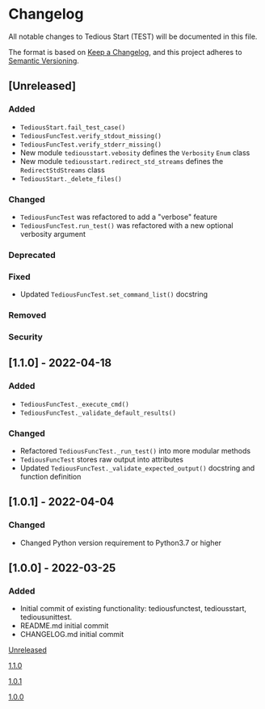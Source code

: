 # Changelog

All notable changes to Tedious Start (TEST) will be documented in this file.

The format is based on [Keep a Changelog](https://keepachangelog.com/en/1.0.0/),
and this project adheres to [Semantic Versioning](https://semver.org/spec/v2.0.0.html).

## [Unreleased]

### Added

- `TediousStart.fail_test_case()`
- `TediousFuncTest.verify_stdout_missing()`
- `TediousFuncTest.verify_stderr_missing()`
- New module `tediousstart.vebosity` defines the `Verbosity` `Enum` class
- New module `tediousstart.redirect_std_streams` defines the `RedirectStdStreams` class
- `TediousStart._delete_files()`

### Changed

- `TediousFuncTest` was refactored to add a "verbose" feature
- `TediousFuncTest.run_test()` was refactored with a new optional verbosity argument

### Deprecated

### Fixed

- Updated `TediousFuncTest.set_command_list()` docstring

### Removed

### Security

## [1.1.0] - 2022-04-18

### Added

- `TediousFuncTest._execute_cmd()`
- `TediousFuncTest._validate_default_results()`

### Changed

- Refactored `TediousFuncTest._run_test()` into more modular methods
- `TediousFuncTest` stores raw output into attributes
- Updated `TediousFuncTest._validate_expected_output()` docstring and function definition

## [1.0.1] - 2022-04-04

### Changed

- Changed Python version requirement to Python3.7 or higher

## [1.0.0] - 2022-03-25

### Added

- Initial commit of existing functionality: tediousfunctest, tediousstart, tediousunittest.
- README.md initial commit
- CHANGELOG.md initial commit

[Unreleased](https://github.com/hark130/tedious-start/compare/v1.1.0...dev)

[1.1.0](https://github.com/hark130/tedious-start/tree/v1.1.0)

[1.0.1](https://github.com/hark130/tedious-start/tree/v1.0.1)

[1.0.0](https://github.com/hark130/tedious-start/tree/v1.0.0)
